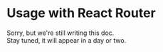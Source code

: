 # Usage with React Router

Sorry, but we're still writing this doc.  
Stay tuned, it will appear in a day or two.
